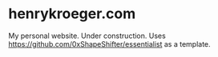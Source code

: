 # henrykroeger.com

My personal website. Under construction. Uses https://github.com/0xShapeShifter/essentialist as a template.
